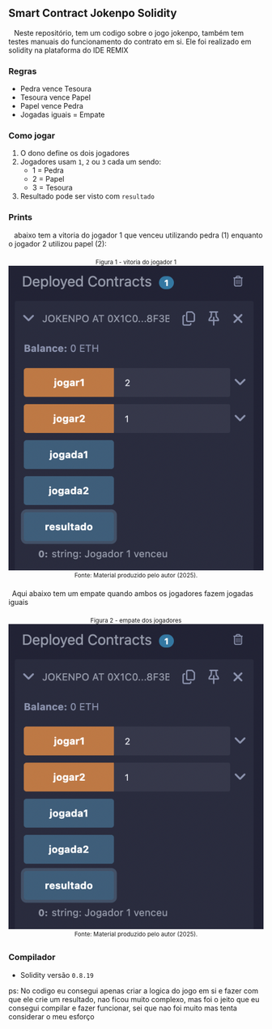 ## Smart Contract Jokenpo Solidity

&ensp; Neste repositório, tem um codigo sobre o jogo jokenpo, também tem testes manuais do funcionamento do contrato em si. Ele foi realizado em solidity na plataforma do IDE REMIX

### Regras
- Pedra vence Tesoura
- Tesoura vence Papel
- Papel vence Pedra
- Jogadas iguais = Empate

### Como jogar
1. O dono define os dois jogadores 
2. Jogadores usam `1`, `2` ou `3` cada um sendo:
   - 1 = Pedra
   - 2 = Papel
   - 3 = Tesoura
3. Resultado pode ser visto com `resultado`

### Prints

&ensp; abaixo tem a vitoria do jogador 1 que venceu utilizando pedra (1) enquanto o jogador 2 utilizou papel (2):

<div align="center">
  <sub>Figura 1 - vitoria do jogador 1</sub><br>
  <img src="assets/vitoria.png" alt="prova"><br>
  <sup>Fonte: Material produzido pelo autor (2025).</sup>
</div>

&ensp;Aqui abaixo tem um empate quando ambos os jogadores fazem jogadas iguais

<div align="center">
  <sub>Figura 2 - empate dos jogadores</sub><br>
  <img src="assets/vitoria.png" alt="prova"><br>
  <sup>Fonte: Material produzido pelo autor (2025).</sup>
</div>

### Compilador
- Solidity versão `0.8.19`


ps: No codigo eu consegui apenas criar a logica do jogo em si e fazer com que ele crie um resultado, nao ficou muito complexo, mas foi o jeito que eu consegui compilar e fazer funcionar, sei que nao foi muito mas tenta considerar o meu esforço